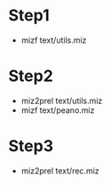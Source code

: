 # Step1
* mizf text/utils.miz

# Step2
* miz2prel text/utils.miz
* mizf text/peano.miz

# Step3
* miz2prel text/rec.miz
